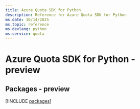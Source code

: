 ```yaml
---
title: Azure Quota SDK for Python
description: Reference for Azure Quota SDK for Python
ms.date: 10/14/2025
ms.topic: reference
ms.devlang: python
ms.service: quota
---
```

# Azure Quota SDK for Python - preview
## Packages - preview
[!INCLUDE [packages](quota-index.md)]
